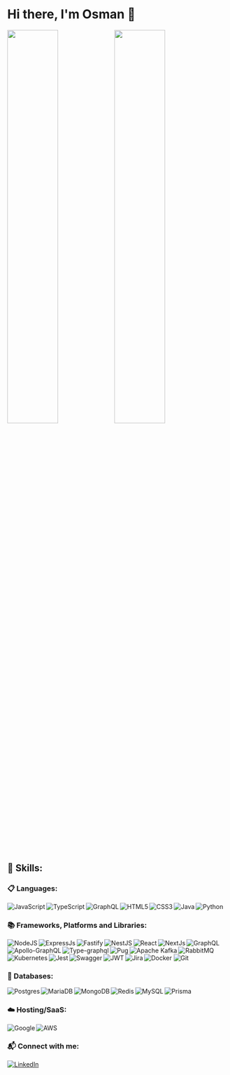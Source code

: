 # Hi there, I'm Osman :wave:

<img align="left" width="48%" src="https://github-readme-stats.vercel.app/api?username=osmansujoy&show_icons=true&theme=algolia" />

<img width="48%" src="https://github-readme-stats.vercel.app/api/top-langs/?username=osmansujoy&layout=compact" /><br />

## 📑 Skills:
### 📋 Languages:
<img alt="JavaScript" align="left" src="https://img.shields.io/badge/javascript-%23323330.svg?style=for-the-badge&logo=javascript&logoColor=%23F7DF1E" />
<img alt="TypeScript" align="left" src="https://img.shields.io/badge/typescript-%23007ACC.svg?style=for-the-badge&logo=typescript&logoColor=white" />
<img alt="GraphQL" align="left" src="https://img.shields.io/badge/-GraphQL-E10098?style=for-the-badge&logo=graphql&logoColor=white" />
<img alt="HTML5" align="left" src="https://img.shields.io/badge/html5-%23E34F26.svg?style=for-the-badge&logo=html5&logoColor=white" />
<img alt="CSS3" align="left" src="https://img.shields.io/badge/css3-%231572B6.svg?style=for-the-badge&logo=css3&logoColor=white" />
<img alt="Java" align="left" src="https://img.shields.io/badge/java-%23ED8B00.svg?style=for-the-badge&logo=java&logoColor=white" />
<img alt="Python" src="https://img.shields.io/badge/python-3670A0?style=for-the-badge&logo=python&logoColor=ffdd54" />

### 📚 Frameworks, Platforms and Libraries:
<img alt="NodeJS" align="left" src="https://img.shields.io/badge/node.js-6DA55F?style=for-the-badge&logo=node.js&logoColor=white" />
<img alt="ExpressJs" align="left" src="https://img.shields.io/badge/express.js-%23404d59.svg?style=for-the-badge&logo=express&logoColor=%2361DAFB" />
<img alt="Fastify" align="left" src="https://img.shields.io/badge/fastify-%23000000.svg?style=for-the-badge&logo=fastify&logoColor=white" />
<img alt="NestJS" align="left" src="https://img.shields.io/badge/nestjs-%23E0234E.svg?style=for-the-badge&logo=nestjs&logoColor=white" />
<img alt="React" align="left" src="https://img.shields.io/badge/react-%2320232a.svg?style=for-the-badge&logo=react&logoColor=%2361DAFB" />
<img alt="NextJs" align="left" src="https://img.shields.io/badge/Next-black?style=for-the-badge&logo=next.js&logoColor=white" />
<img alt="GraphQL" src="https://img.shields.io/badge/-GraphQL-E10098?style=for-the-badge&logo=graphql&logoColor=white" />

<img alt="Apollo-GraphQL" align="left" src="https://img.shields.io/badge/-ApolloGraphQL-311C87?style=for-the-badge&logo=apollo-graphql" />
<img alt="Type-graphql" align="left" src="https://img.shields.io/badge/-TypeGraphQL-%23C04392?style=for-the-badge" />
<img alt="Pug" align="left" src="https://img.shields.io/badge/Pug-FFF?style=for-the-badge&logo=pug&logoColor=A86454" />
<img alt="Apache Kafka" align="left" src="https://img.shields.io/badge/Apache%20Kafka-000?style=for-the-badge&logo=apachekafka" />
<img alt="RabbitMQ" align="left" src="https://img.shields.io/badge/Rabbitmq-FF6600?style=for-the-badge&logo=rabbitmq&logoColor=white" />
<img alt="Docker" src="https://img.shields.io/badge/docker-%230db7ed.svg?style=for-the-badge&logo=docker&logoColor=white" />

<!---
<img alt="TailwindCSS" align="left" src="https://img.shields.io/badge/tailwindcss-%2338B2AC.svg?style=for-the-badge&logo=tailwind-css&logoColor=white" />
<img alt="MUI" align="left" src="https://img.shields.io/badge/MUI-%230081CB.svg?style=for-the-badge&logo=mui&logoColor=white" />
--->

<img alt="Kubernetes" align="left" src="https://img.shields.io/badge/kubernetes-%23326ce5.svg?style=for-the-badge&logo=kubernetes&logoColor=white" />
<img alt="Jest" align="left" src="https://img.shields.io/badge/-jest-%23C21325?style=for-the-badge&logo=jest&logoColor=white" />
<img alt="Swagger" align="left" src="https://img.shields.io/badge/-Swagger-%23Clojure?style=for-the-badge&logo=swagger&logoColor=white" />
<img alt="JWT" align="left" src="https://img.shields.io/badge/JWT-black?style=for-the-badge&logo=JSON%20web%20tokens" />
<img alt="Jira" align="left" src="https://img.shields.io/badge/jira-%230A0FFF.svg?style=for-the-badge&logo=jira&logoColor=white" />
<img alt="Git" src="https://img.shields.io/badge/git-%23F05033.svg?style=for-the-badge&logo=git&logoColor=white" />

### 💾 Databases:
<img alt="Postgres" align="left" src="https://img.shields.io/badge/postgres-%23316192.svg?style=for-the-badge&logo=postgresql&logoColor=white" />
<img alt="MariaDB" align="left" src="https://img.shields.io/badge/MariaDB-003545?style=for-the-badge&logo=mariadb&logoColor=white" />
<img alt="MongoDB" align="left" src="https://img.shields.io/badge/MongoDB-%234ea94b.svg?style=for-the-badge&logo=mongodb&logoColor=white" />
<img alt="Redis" align="left" src="https://img.shields.io/badge/redis-%23DD0031.svg?style=for-the-badge&logo=redis&logoColor=white" />
<img alt="MySQL" align="left" src="https://img.shields.io/badge/mysql-%2300f.svg?style=for-the-badge&logo=mysql&logoColor=white" />
<img alt="Prisma" src="https://img.shields.io/badge/Prisma-3982CE?style=for-the-badge&logo=Prisma&logoColor=white" />

### ☁️ Hosting/SaaS:
<img alt="Google" align="left" src="https://img.shields.io/badge/GoogleCloud-%234285F4.svg?style=for-the-badge&logo=google-cloud&logoColor=white" />
<img alt="AWS" src="https://img.shields.io/badge/AWS-%23FF9900.svg?style=for-the-badge&logo=amazon-aws&logoColor=white" />

### 📬 Connect with me:
[![LinkedIn](https://img.shields.io/badge/linkedin-%230077B5.svg?style=for-the-badge&logo=linkedin&logoColor=white)](https://www.linkedin.com/in/md-osman-gani-7735a8a3/)


